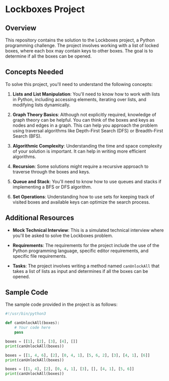 # Lockboxes Project

## Overview

This repository contains the solution to the Lockboxes project, a Python programming challenge. The project involves working with a list of locked boxes, where each box may contain keys to other boxes. The goal is to determine if all the boxes can be opened.

## Concepts Needed

To solve this project, you'll need to understand the following concepts:

1. **Lists and List Manipulation**: You'll need to know how to work with lists in Python, including accessing elements, iterating over lists, and modifying lists dynamically.

2. **Graph Theory Basics**: Although not explicitly required, knowledge of graph theory can be helpful. You can think of the boxes and keys as nodes and edges in a graph. This can help you approach the problem using traversal algorithms like Depth-First Search (DFS) or Breadth-First Search (BFS).

3. **Algorithmic Complexity**: Understanding the time and space complexity of your solution is important. It can help in writing more efficient algorithms.

4. **Recursion**: Some solutions might require a recursive approach to traverse through the boxes and keys.

5. **Queue and Stack**: You'll need to know how to use queues and stacks if implementing a BFS or DFS algorithm.

6. **Set Operations**: Understanding how to use sets for keeping track of visited boxes and available keys can optimize the search process.

## Additional Resources

- **Mock Technical Interview**: This is a simulated technical interview where you'll be asked to solve the Lockboxes problem.

- **Requirements**: The requirements for the project include the use of the Python programming language, specific editor requirements, and specific file requirements.

- **Tasks**: The project involves writing a method named `canUnlockAll` that takes a list of lists as input and determines if all the boxes can be opened.

## Sample Code

The sample code provided in the project is as follows:

```python
#!/usr/bin/python3

def canUnlockAll(boxes):
    # Your code here
    pass

boxes = [[1], [2], [3], [4], []]
print(canUnlockAll(boxes))

boxes = [[1, 4, 6], [2], [0, 4, 1], [5, 6, 2], [3], [4, 1], [6]]
print(canUnlockAll(boxes))

boxes = [[1, 4], [2], [0, 4, 1], [3], [], [4, 1], [5, 6]]
print(canUnlockAll(boxes))
